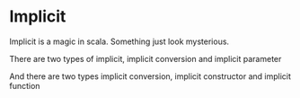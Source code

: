 # Implicit

Implicit is a magic in scala. Something just look mysterious.
 
There are two types of implicit, implicit conversion and implicit parameter
 
And there are two types implicit conversion, implicit constructor and implicit function
 
